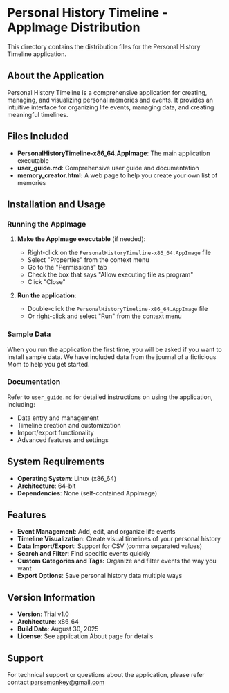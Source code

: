 # Personal History Timeline - AppImage Distribution

This directory contains the distribution files for the Personal History Timeline application.

## About the Application

Personal History Timeline is a comprehensive application for creating, managing, and visualizing personal memories and events. It provides an intuitive interface for organizing life events, managing data, and creating meaningful timelines.

## Files Included

- **PersonalHistoryTimeline-x86_64.AppImage**: The main application executable
- **user_guide.md**: Comprehensive user guide and documentation
- **memory_creator.html:** A web page to help you create your own list of memories

## Installation and Usage

### Running the AppImage

1. **Make the AppImage executable** (if needed):
   
   - Right-click on the `PersonalHistoryTimeline-x86_64.AppImage` file
   - Select "Properties" from the context menu
   - Go to the "Permissions" tab
   - Check the box that says "Allow executing file as program"
   - Click "Close"

2. **Run the application**:
   
   - Double-click the `PersonalHistoryTimeline-x86_64.AppImage` file
   - Or right-click and select "Run" from the context menu

### Sample Data

When you run the application the first time, you will be asked if you want to install sample data. We have included data from the journal of a ficticious Mom to help you get started.

### Documentation

Refer to `user_guide.md` for detailed instructions on using the application, including:

- Data entry and management
- Timeline creation and customization
- Import/export functionality
- Advanced features and settings

## System Requirements

- **Operating System**: Linux (x86_64)
- **Architecture**: 64-bit
- **Dependencies**: None (self-contained AppImage)

## Features

- **Event Management**: Add, edit, and organize life events
- **Timeline Visualization**: Create visual timelines of your personal history
- **Data Import/Export**: Support for CSV (comma separated values)
- **Search and Filter**: Find specific events quickly
- **Custom Categories and Tags:** Organize and filter events the way you want
- **Export Options**: Save personal history data multiple ways

## Version Information

- **Version**: Trial v1.0
- **Architecture**: x86_64
- **Build Date**: August 30, 2025
- **License**: See application About page for details

## Support

For technical support or questions about the application, please refer contact parsemonkey@gmail.com
